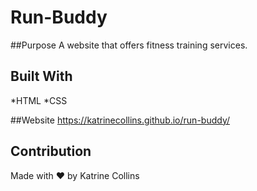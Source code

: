 # Run-Buddy

##Purpose
A website that offers fitness training services.

## Built With
*HTML
*CSS

##Website
https://katrinecollins.github.io/run-buddy/

## Contribution
Made with ❤️ by Katrine Collins
